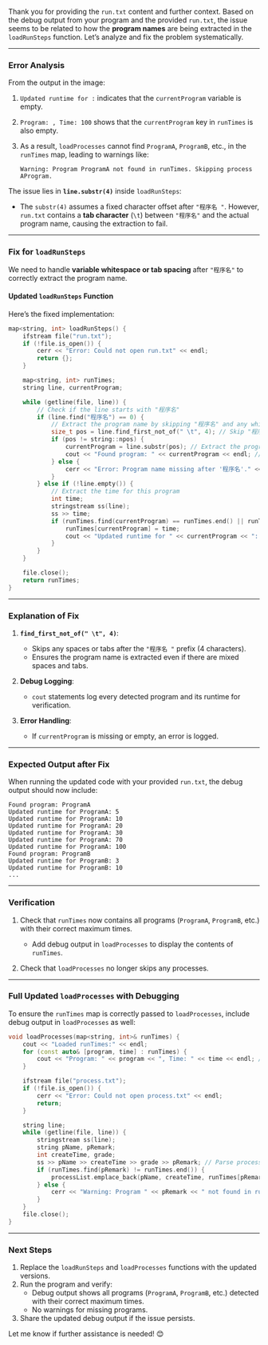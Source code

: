 Thank you for providing the `run.txt` content and further context. Based on the debug output from your program and the provided `run.txt`, the issue seems to be related to how the **program names** are being extracted in the `loadRunSteps` function. Let’s analyze and fix the problem systematically.

---

### **Error Analysis**

From the output in the image:

1. `Updated runtime for :` indicates that the `currentProgram` variable is empty.
2. `Program: , Time: 100` shows that the `currentProgram` key in `runTimes` is also empty.
3. As a result, `loadProcesses` cannot find `ProgramA`, `ProgramB`, etc., in the `runTimes` map, leading to warnings like:
    
    ```
    Warning: Program ProgramA not found in runTimes. Skipping process AProgram.
    ```
    

The issue lies in **`line.substr(4)`** inside `loadRunSteps`:

- The `substr(4)` assumes a fixed character offset after `"程序名 "`. However, `run.txt` contains a **tab character** (`\t`) between `"程序名"` and the actual program name, causing the extraction to fail.

---

### **Fix for `loadRunSteps`**

We need to handle **variable whitespace or tab spacing** after `"程序名"` to correctly extract the program name.

#### Updated `loadRunSteps` Function

Here’s the fixed implementation:

```cpp
map<string, int> loadRunSteps() {
    ifstream file("run.txt");
    if (!file.is_open()) {
        cerr << "Error: Could not open run.txt" << endl;
        return {};
    }

    map<string, int> runTimes;
    string line, currentProgram;

    while (getline(file, line)) {
        // Check if the line starts with "程序名"
        if (line.find("程序名") == 0) {
            // Extract the program name by skipping "程序名" and any whitespace/tab
            size_t pos = line.find_first_not_of(" \t", 4); // Skip "程序名 " (4 characters)
            if (pos != string::npos) {
                currentProgram = line.substr(pos); // Extract the program name
                cout << "Found program: " << currentProgram << endl; // Debug output
            } else {
                cerr << "Error: Program name missing after '程序名'." << endl;
            }
        } else if (!line.empty()) {
            // Extract the time for this program
            int time;
            stringstream ss(line);
            ss >> time;
            if (runTimes.find(currentProgram) == runTimes.end() || runTimes[currentProgram] < time) {
                runTimes[currentProgram] = time;
                cout << "Updated runtime for " << currentProgram << ": " << time << endl; // Debug message
            }
        }
    }

    file.close();
    return runTimes;
}
```

---

### **Explanation of Fix**

1. **`find_first_not_of(" \t", 4)`**:
    
    - Skips any spaces or tabs after the `"程序名 "` prefix (4 characters).
    - Ensures the program name is extracted even if there are mixed spaces and tabs.
2. **Debug Logging**:
    
    - `cout` statements log every detected program and its runtime for verification.
3. **Error Handling**:
    
    - If `currentProgram` is missing or empty, an error is logged.

---

### **Expected Output after Fix**

When running the updated code with your provided `run.txt`, the debug output should now include:

```
Found program: ProgramA
Updated runtime for ProgramA: 5
Updated runtime for ProgramA: 10
Updated runtime for ProgramA: 20
Updated runtime for ProgramA: 30
Updated runtime for ProgramA: 70
Updated runtime for ProgramA: 100
Found program: ProgramB
Updated runtime for ProgramB: 3
Updated runtime for ProgramB: 10
...
```

---

### **Verification**

1. Check that `runTimes` now contains all programs (`ProgramA`, `ProgramB`, etc.) with their correct maximum times.
    
    - Add debug output in `loadProcesses` to display the contents of `runTimes`.
2. Check that `loadProcesses` no longer skips any processes.
    

---

### **Full Updated `loadProcesses` with Debugging**

To ensure the `runTimes` map is correctly passed to `loadProcesses`, include debug output in `loadProcesses` as well:

```cpp
void loadProcesses(map<string, int>& runTimes) {
    cout << "Loaded runTimes:" << endl;
    for (const auto& [program, time] : runTimes) {
        cout << "Program: " << program << ", Time: " << time << endl; // Debug output
    }

    ifstream file("process.txt");
    if (!file.is_open()) {
        cerr << "Error: Could not open process.txt" << endl;
        return;
    }

    string line;
    while (getline(file, line)) {
        stringstream ss(line);
        string pName, pRemark;
        int createTime, grade;
        ss >> pName >> createTime >> grade >> pRemark; // Parse process info
        if (runTimes.find(pRemark) != runTimes.end()) {
            processList.emplace_back(pName, createTime, runTimes[pRemark], grade, pRemark);
        } else {
            cerr << "Warning: Program " << pRemark << " not found in runTimes. Skipping process " << pName << "." << endl;
        }
    }
    file.close();
}
```

---

### **Next Steps**

1. Replace the `loadRunSteps` and `loadProcesses` functions with the updated versions.
2. Run the program and verify:
    - Debug output shows all programs (`ProgramA`, `ProgramB`, etc.) detected with their correct maximum times.
    - No warnings for missing programs.
3. Share the updated debug output if the issue persists.

Let me know if further assistance is needed! 😊